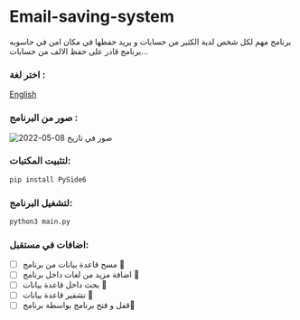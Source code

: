 # Email-saving-system
برنامج مهم لكل شخص لدية الكثير من حسابات و يريد حفظها في مكان امن في حاسوبه ..برنامج قادر على حفظ الالف من حسابات.

### اختر لغة  :
[English](https://github.com/AliAdnanc7/Email-saving-system)
### صور من البرنامج :

![صور في تاريخ 08-05-2022](https://github.com/AliAdnanc7/Email-saving-system/blob/main/Screenshots/Screenshot.png)


### لتثبيت المكتبات:
```bash
pip install PySide6
```

### لتشغيل البرنامج:

```bash
python3 main.py
```

### اضافات في مستقبل:
- [ ] مسح قاعدة بيانات من برنامج :tada:
- [ ] اضافة مزيد من لغات داخل برنامج :tada:
- [ ] بحث داخل قاعدة بيانات :tada:
- [ ] تشفير قاعدة بيانات :tada:
- [ ] قفل و فتح برنامج بواسطة برنامج:tada: